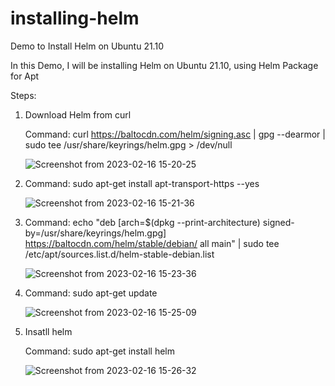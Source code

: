 # installing-helm
Demo to Install Helm on Ubuntu 21.10

In this Demo, I will be installing Helm on Ubuntu 21.10, using Helm Package for Apt

Steps:

1. Download Helm from curl
 
   Command: curl https://baltocdn.com/helm/signing.asc | gpg --dearmor | sudo tee /usr/share/keyrings/helm.gpg > /dev/null
   
   ![Screenshot from 2023-02-16 15-20-25](https://user-images.githubusercontent.com/122020679/219330456-0c39b2ff-3a5b-498a-91f6-6874b82c2f8e.png)

2. Command: sudo apt-get install apt-transport-https --yes

   ![Screenshot from 2023-02-16 15-21-36](https://user-images.githubusercontent.com/122020679/219330949-16999821-7fb1-42f9-9f37-84b9e052226e.png)
   
3. Command: echo "deb [arch=$(dpkg --print-architecture) signed-by=/usr/share/keyrings/helm.gpg] https://baltocdn.com/helm/stable/debian/ all main" | sudo tee /etc/apt/sources.list.d/helm-stable-debian.list

   ![Screenshot from 2023-02-16 15-23-36](https://user-images.githubusercontent.com/122020679/219331418-048c6305-4e88-4147-9e91-603e4d38a5b1.png)

4. Command: sudo apt-get update

   ![Screenshot from 2023-02-16 15-25-09](https://user-images.githubusercontent.com/122020679/219331771-48feca1f-bab6-4ca0-a865-c73a30054020.png)

5. Insatll helm

   Command: sudo apt-get install helm
   
   ![Screenshot from 2023-02-16 15-26-32](https://user-images.githubusercontent.com/122020679/219332097-919b5405-4980-491f-8ee3-32067bd94992.png)

